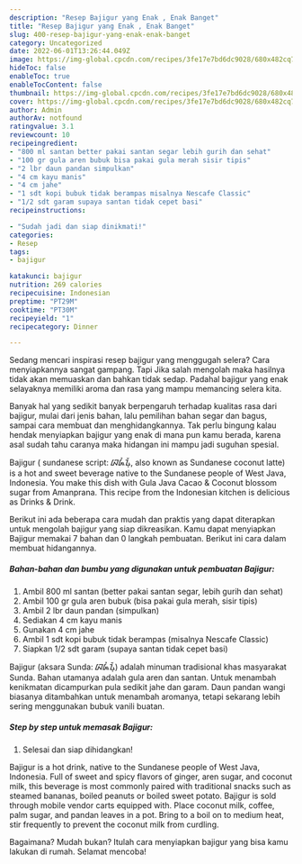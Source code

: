 ```yaml
---
description: "Resep Bajigur yang Enak , Enak Banget"
title: "Resep Bajigur yang Enak , Enak Banget"
slug: 400-resep-bajigur-yang-enak-enak-banget
category: Uncategorized
date: 2022-06-01T13:26:44.049Z
image: https://img-global.cpcdn.com/recipes/3fe17e7bd6dc9028/680x482cq70/bajigur-foto-resep-utama.jpg
hideToc: false
enableToc: true
enableTocContent: false
thumbnail: https://img-global.cpcdn.com/recipes/3fe17e7bd6dc9028/680x482cq70/bajigur-foto-resep-utama.jpg
cover: https://img-global.cpcdn.com/recipes/3fe17e7bd6dc9028/680x482cq70/bajigur-foto-resep-utama.jpg
author: Admin
authorAv: notfound
ratingvalue: 3.1
reviewcount: 10
recipeingredient:
- "800 ml santan better pakai santan segar lebih gurih dan sehat"
- "100 gr gula aren bubuk bisa pakai gula merah sisir tipis"
- "2 lbr daun pandan simpulkan"
- "4 cm kayu manis"
- "4 cm jahe"
- "1 sdt kopi bubuk tidak berampas misalnya Nescafe Classic"
- "1/2 sdt garam supaya santan tidak cepet basi"
recipeinstructions:

- "Sudah jadi dan siap dinikmati!"
categories:
- Resep
tags:
- bajigur

katakunci: bajigur 
nutrition: 269 calories
recipecuisine: Indonesian
preptime: "PT29M"
cooktime: "PT30M"
recipeyield: "1"
recipecategory: Dinner

---
```



Sedang mencari inspirasi resep bajigur yang menggugah selera? Cara menyiapkannya sangat gampang. Tapi Jika salah mengolah maka hasilnya tidak akan memuaskan dan bahkan tidak sedap. Padahal bajigur yang enak selayaknya memiliki aroma dan rasa yang mampu memancing selera kita.


Banyak hal yang sedikit banyak berpengaruh terhadap kualitas rasa dari bajigur, mulai dari jenis bahan, lalu pemilihan bahan segar dan bagus, sampai cara membuat dan menghidangkannya. Tak perlu bingung kalau hendak menyiapkan bajigur yang enak di mana pun kamu berada, karena asal sudah tahu caranya maka hidangan ini mampu jadi suguhan spesial.

Bajigur ( sundanese script: ᮘᮏᮤᮍᮥᮁ, also known as Sundanese coconut latte) is a hot and sweet beverage native to the Sundanese people of West Java, Indonesia. You make this dish with Gula Java Cacao &amp; Coconut blossom sugar from Amanprana. This recipe from the Indonesian kitchen is delicious as Drinks &amp; Drink.


Berikut ini ada beberapa cara mudah dan praktis yang dapat diterapkan untuk mengolah bajigur yang siap dikreasikan. Kamu dapat menyiapkan Bajigur memakai 7 bahan dan 0 langkah pembuatan. Berikut ini cara dalam membuat hidangannya.

<!--inarticleads1-->

##### Bahan-bahan dan bumbu yang digunakan untuk pembuatan Bajigur:

1. Ambil 800 ml santan (better pakai santan segar, lebih gurih dan sehat)
1. Ambil 100 gr gula aren bubuk (bisa pakai gula merah, sisir tipis)
1. Ambil 2 lbr daun pandan (simpulkan)
1. Sediakan 4 cm kayu manis
1. Gunakan 4 cm jahe
1. Ambil 1 sdt kopi bubuk tidak berampas (misalnya Nescafe Classic)
1. Siapkan 1/2 sdt garam (supaya santan tidak cepet basi)


Bajigur (aksara Sunda: ᮘᮏᮤᮍᮥᮁ) adalah minuman tradisional khas masyarakat Sunda. Bahan utamanya adalah gula aren dan santan. Untuk menambah kenikmatan dicampurkan pula sedikit jahe dan garam. Daun pandan wangi biasanya ditambahkan untuk menambah aromanya, tetapi sekarang lebih sering menggunakan bubuk vanili buatan. 

<!--inarticleads2-->

##### Step by step untuk memasak Bajigur:


1. Selesai dan siap dihidangkan!

Bajigur is a hot drink, native to the Sundanese people of West Java, Indonesia. Full of sweet and spicy flavors of ginger, aren sugar, and coconut milk, this beverage is most commonly paired with traditional snacks such as steamed bananas, boiled peanuts or boiled sweet potato. Bajigur is sold through mobile vendor carts equipped with. Place coconut milk, coffee, palm sugar, and pandan leaves in a pot. Bring to a boil on to medium heat, stir frequently to prevent the coconut milk from curdling. 

Bagaimana? Mudah bukan? Itulah cara menyiapkan bajigur yang bisa kamu lakukan di rumah. Selamat mencoba!
